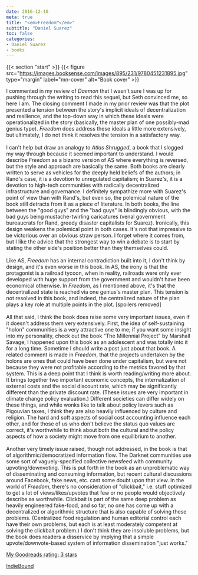 ```yaml
---
date: 2016-12-10
meta: true
title: "<em>Freedom™</em>"
subtitle: "Daniel Suarez"
toc: false
categories:
- Daniel Suarez
- books
---
```


{{< section "start" >}}
{{< figure src="https://images.booksense.com/images/895/231/9780451231895.jpg" type="margin" label="mn-cover" alt="Book cover" >}}

I commented in my review of _Daemon_ that I wasn't sure I was up for pushing through the writing to read this sequel, but Seth convinced me, so here I am. The closing comment I made in my prior review was that the plot presented a tension between the story's implicit ideals of decentralization and resilience, and the top-down way in which these ideals were operationalized in the story (basically, the master plan of one possibly-mad genius type). _Freedom_ does address these ideals a little more extensively, but ultimately, I do not think it resolves the tension in a satisfactory way.<br /><br />I can't help but draw an analogy to _Atlas Shrugged_, a book that I slogged my way through because it seemed important to understand. I would describe _Freedom_ as a bizarro version of AS where everything is reversed, but the style and approach are basically the same. Both books are clearly written to serve as vehicles for the deeply held beliefs of the authors; in Rand's case, it is a devotion to unregulated capitalism; in Suarez's, it is a devotion to high-tech communities with radically decentralized infrastructure and governance. I definitely sympathize more with Suarez's point of view than with Rand's, but even so, the polemical nature of the book still detracts from it as a piece of literature. In both books, the line between the "good guys" and the "bad guys" is blindingly obvious, with the bad guys being mustache-twirling caricatures (venal government bureaucrats for Rand, greedy disaster capitalists for Suarez). Ironically, this design weakens the polemical point in both cases. It's not that impressive to be victorious over an obvious straw person. I forget where it comes from, but I like the advice that the strongest way to win a debate is to start by stating the other side's position better than they themselves could.<br /><br />Like AS, _Freedom_ has an internal contradiction built into it, I don't think by design, and it's even worse in this book. In AS, the irony is that the protagonist is a railroad tycoon, when in reality, railroads were only ever developed with huge support from the government and wouldn't have been economical otherwise. In _Freedom_, as I mentioned above, it's that the decentralized state is reached via one genius's master plan. This tension is not resolved in this book, and indeed, the centralized nature of the plan plays a key role at multiple points in the plot. [spoilers removed]<br /><br />All that said, I think the book does raise some very important issues, even if it doesn't address them very extensively. First, the idea of self-sustaining "holon" communities is a very attractive one to me; if you want some insight into my personality, check out the book "The Millennial Project" by Marshall Savage; I happened upon this book as an adolescent and was totally into it for a long time. Sometime I should write a post just about that book. A related comment is made in _Freedom_, that the projects undertaken by the holons are ones that could have been done under capitalism, but were not because they were not profitable according to the metrics favored by that system. This is a deep point that I think is worth reading/writing more about. It brings together two important economic concepts, the internalization of external costs and the social discount rate, which may be significantly different than the private discount rate. (These issues are very important in climate change policy evaluation.) Different societies can differ widely on these things, and while wonks like to talk about policy levers such as Pigouvian taxes, I think they are also heavily influenced by culture and religion. The hard and soft aspects of social cost accounting influence each other, and for those of us who don't believe the status quo values are correct, it's worthwhile to think about both the cultural and the policy aspects of how a society might move from one equilibrium to another. <br /><br />Another very timely issue raised, though not addressed, in the book is that of algorithmic/democratized information flow. The Darknet communities use some sort of vaguely-specified collective newsfeed with community upvoting/downvoting. This is put forth in the book as an unproblematic way of disseminating and consuming information, but recent cultural discussions around Facebook, fake news, etc. cast some doubt upon that view. In the world of _Freedom_, there's no consideration of "clickbait," i.e. stuff optimized to get a lot of views/likes/upvotes that few or no people would objectively describe as worthwhile. Clickbait is part of the same deep problem as heavily engineered fake-food, and so far, no one has come up with a decentralized or algorithmic structure that is also capable of solving these problems. (Centralized food regulation and human editorial control each have their own problems, but each is at least moderately competent at solving the clickbait problem.) I don't think they are insoluble problems, but the book does readers a disservice by implying that a simple upvote/downvote-based system of information dissemination "just works."

[My Goodreads rating: 3 stars](https://www.goodreads.com/review/show/1822371652)  

[IndieBound](https://www.indiebound.org/book/9780451231895)
